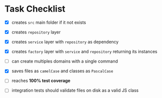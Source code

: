 # Task Checklist

- [x] creates `src` main folder if it not exists
- [x] creates `repository` layer
- [x] creates `service` layer with `repository` as dependency
- [x] creates `factory` layer with `service` and `repository` returning its instances
- [ ] can create multiples domains with a single command
- [x] saves files as `camelCase` and classes as `PascalCase`
- [ ] reaches **100% test coverage**
- [ ] integration tests should validate files on disk as a valid JS class

